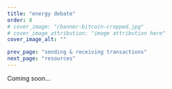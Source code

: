 ```yaml
---
title: "energy debate"
order: 8
# cover_image: "/banner-bitcoin-cropped.jpg"
# cover_image_attribution: "image attribution here"
cover_image_alt: ""

prev_page: "sending & receiving transactions"
next_page: "resources"
---
```


Coming soon...
